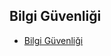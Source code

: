 ## Bilgi Güvenliği

- [Bilgi Güvenliği](https://github.com/eesmer/CyberSecurity-Glossary/tree/main/TR/Bilgi_Guvenligi)
